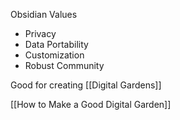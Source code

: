 Obsidian Values
- Privacy
- Data Portability
- Customization
- Robust Community

Good for creating [[Digital Gardens]]

[[How to Make a Good Digital Garden]]